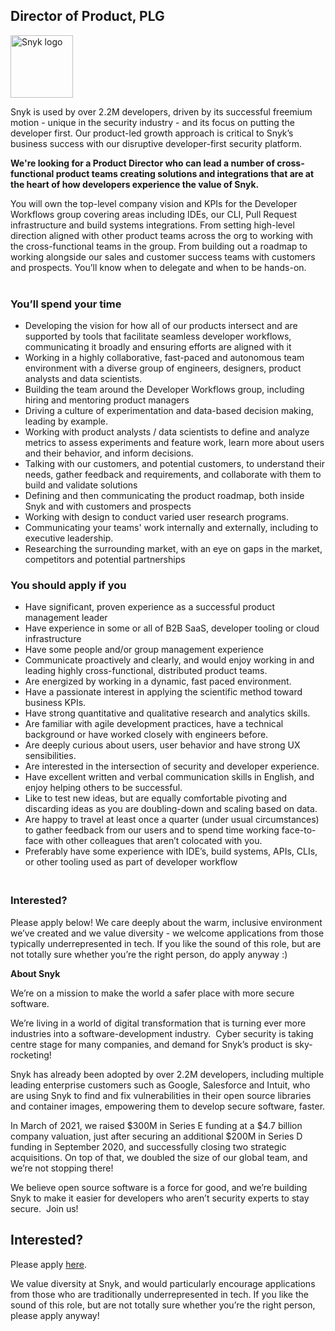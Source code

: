 Director of Product, PLG
---

<img src="https://res.cloudinary.com/snyk/image/upload/v1537345894/press-kit/brand/logo-black.png" width="100" alt="Snyk logo" />

<p><span style="font-weight: 400;">Snyk is used by over 2.2M developers, driven by its successful freemium motion - unique in the security industry - and its focus on putting the developer first. Our product-led growth approach is critical to Snyk’s business success with our disruptive developer-first security platform.</span></p>
<p><strong>We're looking for a Product Director who can lead a number of cross-functional product teams creating solutions and integrations that are at the heart of how developers experience the value of Snyk.</strong></p>
<p><span style="font-weight: 400;">You will own the top-level company vision and KPIs for the Developer Workflows group covering areas including IDEs, our CLI, Pull Request infrastructure and build systems integrations. From setting high-level direction aligned with other product teams across the org to working with the cross-functional teams in the group. From building out a roadmap to working alongside our sales and customer success teams with customers and prospects. You’ll know when to delegate and when to be hands-on.</span><span style="font-weight: 400;"><br><br></span></p>
<h3><strong>You’ll spend your time</strong></h3>
<ul>
<li style="font-weight: 400;"><span style="font-weight: 400;">Developing the vision for how all of our products intersect and are supported by tools that facilitate seamless developer workflows, communicating it broadly and ensuring efforts are aligned with it</span></li>
<li style="font-weight: 400;"><span style="font-weight: 400;">Working in a highly collaborative, fast-paced and autonomous team environment with a diverse group of engineers, designers, product analysts and data scientists.</span></li>
<li style="font-weight: 400;"><span style="font-weight: 400;">Building the team around the Developer Workflows group, including hiring and mentoring product managers</span></li>
<li style="font-weight: 400;"><span style="font-weight: 400;">Driving a culture of experimentation and data-based decision making, leading by example.</span></li>
<li style="font-weight: 400;"><span style="font-weight: 400;">Working with product analysts / data scientists to define and analyze metrics to assess experiments and feature work, learn more about users and their behavior, and inform decisions.</span></li>
<li style="font-weight: 400;"><span style="font-weight: 400;">Talking with our customers, and potential customers, to understand their needs, gather feedback and requirements, and collaborate with them to build and validate solutions</span></li>
<li style="font-weight: 400;"><span style="font-weight: 400;">Defining and then communicating the product roadmap, both inside Snyk and with customers and prospects</span></li>
<li style="font-weight: 400;"><span style="font-weight: 400;">Working with design to conduct varied user research programs.</span></li>
<li style="font-weight: 400;"><span style="font-weight: 400;">Communicating your teams' work internally and externally, including to executive leadership.</span></li>
<li style="font-weight: 400;"><span style="font-weight: 400;">Researching the surrounding market, with an eye on gaps in the market, competitors and potential partnerships</span></li>
</ul>
<h3><strong>You should apply if you</strong></h3>
<ul>
<li style="font-weight: 400;"><span style="font-weight: 400;">Have significant, proven experience as a successful product management leader</span></li>
<li style="font-weight: 400;"><span style="font-weight: 400;">Have experience in some or all of B2B SaaS, developer tooling or cloud infrastructure</span></li>
<li style="font-weight: 400;"><span style="font-weight: 400;">Have some people and/or group management experience</span></li>
<li style="font-weight: 400;"><span style="font-weight: 400;">Communicate proactively and clearly, and would enjoy working in and leading highly cross-functional, distributed product teams.</span></li>
<li style="font-weight: 400;"><span style="font-weight: 400;">Are energized by working in a dynamic, fast paced environment.</span></li>
<li style="font-weight: 400;"><span style="font-weight: 400;">Have a passionate interest in applying the scientific method toward business KPIs.</span></li>
<li style="font-weight: 400;"><span style="font-weight: 400;">Have strong quantitative and qualitative research and analytics skills.</span></li>
<li style="font-weight: 400;"><span style="font-weight: 400;">Are familiar with agile development practices, have a technical background or have worked closely with engineers before.</span></li>
<li style="font-weight: 400;"><span style="font-weight: 400;">Are deeply curious about users, user behavior and have strong UX sensibilities.</span></li>
<li style="font-weight: 400;"><span style="font-weight: 400;">Are interested in the intersection of security and developer experience.</span></li>
<li style="font-weight: 400;"><span style="font-weight: 400;">Have excellent written and verbal communication skills in English, and enjoy helping others to be successful.</span></li>
<li style="font-weight: 400;"><span style="font-weight: 400;">Like to test new ideas, but are equally comfortable pivoting and discarding ideas as you are doubling-down and scaling based on data.</span></li>
<li style="font-weight: 400;"><span style="font-weight: 400;">Are happy to travel at least once a quarter (under usual circumstances) to gather feedback from our users and to spend time working face-to-face with other colleagues that aren’t colocated with you.</span></li>
<li style="font-weight: 400;"><span style="font-weight: 400;">Preferably have some experience with IDE’s, build systems, APIs, CLIs, or other tooling used as part of developer workflow</span></li>
</ul>
<h3><strong><br></strong><strong>Interested?</strong></h3>
<p><span style="font-weight: 400;">Please apply below! We care deeply about the warm, inclusive environment we’ve created and we value diversity - we welcome applications from those typically underrepresented in tech. If you like the sound of this role, but are not totally sure whether you’re the right person, do apply anyway :)</span></p>
<p><strong>About Snyk</strong></p>
<p><span style="font-weight: 400;">We’re on a mission to make the world a safer place with more secure software.</span></p>
<p><span style="font-weight: 400;">We’re living in a world of digital transformation that is turning ever more industries into a software-development industry.&nbsp; Cyber security is taking centre stage for many companies, and demand for Snyk’s product is sky-rocketing!&nbsp;&nbsp;</span></p>
<p><span style="font-weight: 400;">Snyk has already been adopted by over 2.2M developers, including multiple leading enterprise customers such as Google, Salesforce and Intuit, who are using Snyk to find and fix vulnerabilities in their open source libraries and container images, empowering them to develop secure software, faster.</span></p>
<p><span style="font-weight: 400;">In March of 2021, we raised $300M in Series E funding at a $4.7 billion company valuation, just after securing an additional $200M in Series D funding in September 2020, and successfully closing two strategic acquisitions. On top of that, we doubled the size of our global team, and we’re not stopping there!&nbsp;&nbsp;</span></p>
<p><span style="font-weight: 400;">We believe open source software is a force for good, and we’re building Snyk to make it easier for developers who aren’t security experts to stay secure.&nbsp; Join us!</span></p>

Interested?
---

Please apply [here](https://boards.greenhouse.io/snyk/jobs/5281694002#app).

We value diversity at Snyk, and would particularly encourage applications from those who are traditionally underrepresented in tech.
If you like the sound of this role, but are not totally sure whether you’re the right person, please apply anyway!
